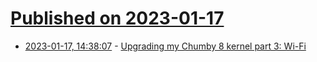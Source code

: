 # [Published on 2023-01-17](index.md)

* [2023-01-17, 14:38:07](https://lobste.rs/s/i7c7yg/upgrading_my_chumby_8_kernel_part_3_wi_fi) - [Upgrading my Chumby 8 kernel part 3: Wi-Fi](https://www.downtowndougbrown.com/2023/01/upgrading-my-chumby-8-kernel-part-3-wi-fi/)
